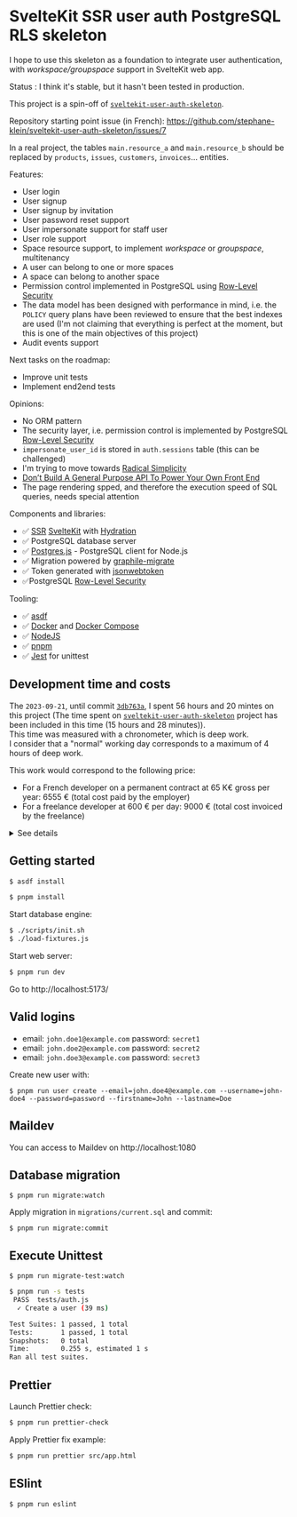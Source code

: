 # SvelteKit SSR user auth PostgreSQL RLS skeleton

I hope to use this skeleton as a foundation to integrate user authentication, with _workspace/groupspace_ support in SvelteKit web app.

Status : I think it's stable, but it hasn't been tested in production.

This project is a spin-off of [`sveltekit-user-auth-skeleton`](https://github.com/stephane-klein/sveltekit-user-auth-skeleton).

Repository starting point issue (in French): https://github.com/stephane-klein/sveltekit-user-auth-skeleton/issues/7

In a real project, the tables `main.resource_a` and `main.resource_b` should be replaced by `products`, `issues`,
`customers`, `invoices`… entities.

Features:

- User login
- User signup
- User signup by invitation
- User password reset support
- User impersonate support for staff user
- User role support
- Space resource support, to implement _workspace_ or _groupspace_, multitenancy
- A user can belong to one or more spaces
- A space can belong to another space
- Permission control implemented in PostgreSQL using [Row-Level Security](https://www.postgresql.org/docs/16/ddl-rowsecurity.html)
- The data model has been designed with performance in mind, i.e. the `POLICY` query plans have been reviewed to ensure that the best indexes are used (I'm not claiming that everything is perfect at the moment, but this is one of the main objectives of this project)
- Audit events support

Next tasks on the roadmap:

- Improve unit tests
- Implement end2end tests

Opinions:

- No ORM pattern
- The security layer, i.e. permission control is implemented by PostgreSQL [Row-Level Security](https://www.postgresql.org/docs/16/ddl-rowsecurity.html)
- `impersonate_user_id` is stored in `auth.sessions` table (this can be challenged)
- I'm trying to move towards [Radical Simplicity](https://www.radicalsimpli.city/)
- [Don’t Build A General Purpose API To Power Your Own Front End](https://max.engineer/server-informed-ui)
- The page rendering spped, and therefore the execution speed of SQL queries, needs special attention

Components and libraries:

- ✅ [SSR](https://kit.svelte.dev/docs/page-options#ssr) [SvelteKit](https://github.com/sveltejs/kit) with [Hydration](https://kit.svelte.dev/docs/glossary#hydration)
- ✅ PostgreSQL database server
- ✅ [Postgres.js](https://github.com/porsager/postgres) - PostgreSQL client for Node.js
- ✅ Migration powered by [graphile-migrate](https://github.com/graphile/migrate)
- ✅ Token generated with [jsonwebtoken](https://github.com/auth0/node-jsonwebtoken)
- ✅PostgreSQL [Row-Level Security](https://www.postgresql.org/docs/16/ddl-rowsecurity.html)

Tooling:

- ✅ [asdf](https://asdf-vm.com/)
- ✅ [Docker](<https://en.wikipedia.org/wiki/Docker_(software)>) and [Docker Compose](https://docs.docker.com/compose/)
- ✅ [NodeJS](https://nodejs.org/en/)
- ✅ [pnpm](https://pnpm.io/)
- ✅ [Jest](https://jestjs.io/) for unittest

## Development time and costs

The `2023-09-21`, until commit [`3db763a`](https://github.com/stephane-klein/sveltekit-user-auth-postgres-rls-skeleton/commit/3db763a3bac1718efc56f48a08567c9f56347d70), I spent 56 hours and 20 mintes on this project (The time spent on [`sveltekit-user-auth-skeleton`](https://github.com/stephane-klein/sveltekit-user-auth-skeleton) project has been included in this time (15 hours and 28 minutes)).<br />
This time was measured with a chronometer, which is deep work.<br />
I consider that a "normal" working day corresponds to a maximum of 4 hours of deep work.

This work would correspond to the following price:

- For a French developer on a permanent contract at 65 K€ gross per year: 6555 € (total cost paid by the employer)
- For a freelance developer at 600 € per day: 9000 € (total cost invoiced by the freelance)

<details>
  <summary>See details</summary>

```sh
$ python
>>> import math
>>> french_developer_on_a_permanent_contract = math.ceil(56.5/4) * 437
>>> french_developer_on_a_permanent_contract
1748
>>> freelance = math.ceil(56.5/4) * 600
>>> freelance
2400
>>>
```

</details>

## Getting started

```sh
$ asdf install
```

```sh
$ pnpm install
```

Start database engine:

```sh
$ ./scripts/init.sh
$ ./load-fixtures.js
```

Start web server:

```sh
$ pnpm run dev
```

Go to http://localhost:5173/

## Valid logins

- email: `john.doe1@example.com`
  password: `secret1`
- email: `john.doe2@example.com`
  password: `secret2`
- email: `john.doe3@example.com`
  password: `secret3`

Create new user with:

```
$ pnpm run user create --email=john.doe4@example.com --username=john-doe4 --password=password --firstname=John --lastname=Doe
```

## Maildev

You can access to Maildev on http://localhost:1080

## Database migration

```
$ pnpm run migrate:watch
```

Apply migration in `migrations/current.sql` and commit:

```
$ pnpm run migrate:commit
```

## Execute Unittest

```
$ pnpm run migrate-test:watch
```

```sh
$ pnpm run -s tests
 PASS  tests/auth.js
  ✓ Create a user (39 ms)

Test Suites: 1 passed, 1 total
Tests:       1 passed, 1 total
Snapshots:   0 total
Time:        0.255 s, estimated 1 s
Ran all test suites.
```

## Prettier

Launch Prettier check:

```sh
$ pnpm run prettier-check
```

Apply Prettier fix example:

```sh
$ pnpm run prettier src/app.html
```

## ESlint

```sh
$ pnpm run eslint
```
